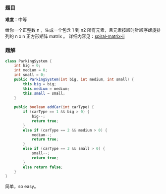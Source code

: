 ### 题目
**难度**：中等

给你一个正整数 n ，生成一个包含 1 到 n2 所有元素，且元素按顺时针顺序螺旋排列的 n x n 正方形矩阵 matrix 。
详细内容见：[spiral-matrix-ii](https://leetcode-cn.com/problems/spiral-matrix-ii/)


### 题解
```java
class ParkingSystem {
    int big = 0;
    int medium = 0;
    int small = 0;
    public ParkingSystem(int big, int medium, int small) {
        this.big = big;
        this.medium = medium;
        this.small = small;
    }
    
    public boolean addCar(int carType) {
        if (carType == 1 && big > 0) {
            big--;
            return true;
        }
        else if (carType == 2 && medium > 0) {
            medium--;
            return true;
        }
        else if (carType == 3 && small > 0) {
            small--;
            return true;
        }
        else return false;
    }
}
```
简单，so easy。